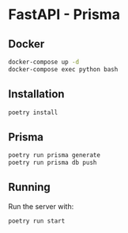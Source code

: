 # FastAPI - Prisma

## Docker
```bash
docker-compose up -d
docker-compose exec python bash
```

## Installation
```bash
poetry install
```

## Prisma
```bash
poetry run prisma generate
poetry run prisma db push
```

## Running
Run the server with:
```bash
poetry run start
```


